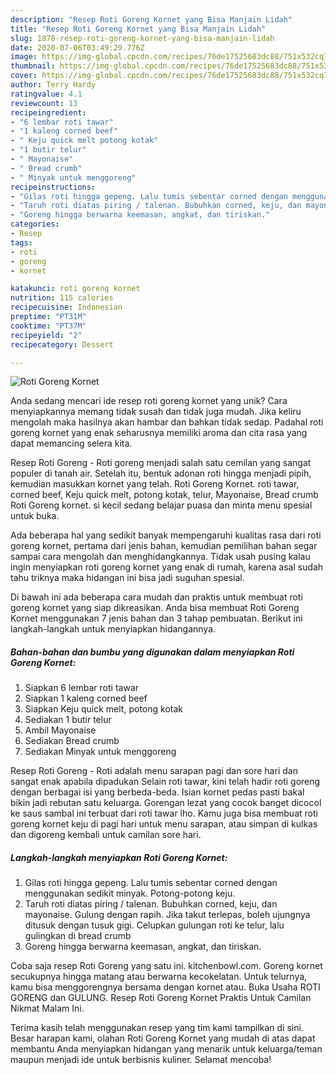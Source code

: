 ```yaml
---
description: "Resep Roti Goreng Kornet yang Bisa Manjain Lidah"
title: "Resep Roti Goreng Kornet yang Bisa Manjain Lidah"
slug: 1878-resep-roti-goreng-kornet-yang-bisa-manjain-lidah
date: 2020-07-06T03:49:29.776Z
image: https://img-global.cpcdn.com/recipes/76de17525683dc88/751x532cq70/roti-goreng-kornet-foto-resep-utama.jpg
thumbnail: https://img-global.cpcdn.com/recipes/76de17525683dc88/751x532cq70/roti-goreng-kornet-foto-resep-utama.jpg
cover: https://img-global.cpcdn.com/recipes/76de17525683dc88/751x532cq70/roti-goreng-kornet-foto-resep-utama.jpg
author: Terry Hardy
ratingvalue: 4.1
reviewcount: 13
recipeingredient:
- "6 lembar roti tawar"
- "1 kaleng corned beef"
- " Keju quick melt potong kotak"
- "1 butir telur"
- " Mayonaise"
- " Bread crumb"
- " Minyak untuk menggoreng"
recipeinstructions:
- "Gilas roti hingga gepeng. Lalu tumis sebentar corned dengan menggunakan sedikit minyak. Potong-potong keju."
- "Taruh roti diatas piring / talenan. Bubuhkan corned, keju, dan mayonaise. Gulung dengan rapih. Jika takut terlepas, boleh ujungnya ditusuk dengan tusuk gigi. Celupkan gulungan roti ke telur, lalu gulingkan di bread crumb"
- "Goreng hingga berwarna keemasan, angkat, dan tiriskan."
categories:
- Resep
tags:
- roti
- goreng
- kornet

katakunci: roti goreng kornet 
nutrition: 115 calories
recipecuisine: Indonesian
preptime: "PT31M"
cooktime: "PT37M"
recipeyield: "2"
recipecategory: Dessert

---
```



![Roti Goreng Kornet](https://img-global.cpcdn.com/recipes/76de17525683dc88/751x532cq70/roti-goreng-kornet-foto-resep-utama.jpg)

Anda sedang mencari ide resep roti goreng kornet yang unik? Cara menyiapkannya memang tidak susah dan tidak juga mudah. Jika keliru mengolah maka hasilnya akan hambar dan bahkan tidak sedap. Padahal roti goreng kornet yang enak seharusnya memiliki aroma dan cita rasa yang dapat memancing selera kita.

Resep Roti Goreng - Roti goreng menjadi salah satu cemilan yang sangat populer di tanah air. Setelah itu, bentuk adonan roti hingga menjadi pipih, kemudian masukkan kornet yang telah. Roti Goreng Kornet. roti tawar, corned beef, Keju quick melt, potong kotak, telur, Mayonaise, Bread crumb Roti Goreng kornet. si kecil sedang belajar puasa dan minta menu spesial untuk buka.

Ada beberapa hal yang sedikit banyak mempengaruhi kualitas rasa dari roti goreng kornet, pertama dari jenis bahan, kemudian pemilihan bahan segar sampai cara mengolah dan menghidangkannya. Tidak usah pusing kalau ingin menyiapkan roti goreng kornet yang enak di rumah, karena asal sudah tahu triknya maka hidangan ini bisa jadi suguhan spesial.


Di bawah ini ada beberapa cara mudah dan praktis untuk membuat roti goreng kornet yang siap dikreasikan. Anda bisa membuat Roti Goreng Kornet menggunakan 7 jenis bahan dan 3 tahap pembuatan. Berikut ini langkah-langkah untuk menyiapkan hidangannya.

<!--inarticleads1-->

##### Bahan-bahan dan bumbu yang digunakan dalam menyiapkan Roti Goreng Kornet:

1. Siapkan 6 lembar roti tawar
1. Siapkan 1 kaleng corned beef
1. Siapkan  Keju quick melt, potong kotak
1. Sediakan 1 butir telur
1. Ambil  Mayonaise
1. Sediakan  Bread crumb
1. Sediakan  Minyak untuk menggoreng


Resep Roti Goreng - Roti adalah menu sarapan pagi dan sore hari dan sangat enak apabila dipadukan Selain roti tawar, kini telah hadir roti goreng dengan berbagai isi yang berbeda-beda. Isian kornet pedas pasti bakal bikin jadi rebutan satu keluarga. Gorengan lezat yang cocok banget dicocol ke saus sambal ini terbuat dari roti tawar lho. Kamu juga bisa membuat roti goreng kornet keju di pagi hari untuk menu sarapan, atau simpan di kulkas dan digoreng kembali untuk camilan sore hari. 

<!--inarticleads2-->

##### Langkah-langkah menyiapkan Roti Goreng Kornet:

1. Gilas roti hingga gepeng. Lalu tumis sebentar corned dengan menggunakan sedikit minyak. Potong-potong keju.
1. Taruh roti diatas piring / talenan. Bubuhkan corned, keju, dan mayonaise. Gulung dengan rapih. Jika takut terlepas, boleh ujungnya ditusuk dengan tusuk gigi. Celupkan gulungan roti ke telur, lalu gulingkan di bread crumb
1. Goreng hingga berwarna keemasan, angkat, dan tiriskan.


Coba saja resep Roti Goreng yang satu ini. kitchenbowl.com. Goreng kornet secukupnya hingga matang atau berwarna kecokelatan. Untuk telurnya, kamu bisa menggorengnya bersama dengan kornet atau. Buka Usaha ROTI GORENG dan GULUNG. Resep Roti Goreng Kornet Praktis Untuk Camilan Nikmat Malam Ini. 

Terima kasih telah menggunakan resep yang tim kami tampilkan di sini. Besar harapan kami, olahan Roti Goreng Kornet yang mudah di atas dapat membantu Anda menyiapkan hidangan yang menarik untuk keluarga/teman maupun menjadi ide untuk berbisnis kuliner. Selamat mencoba!
